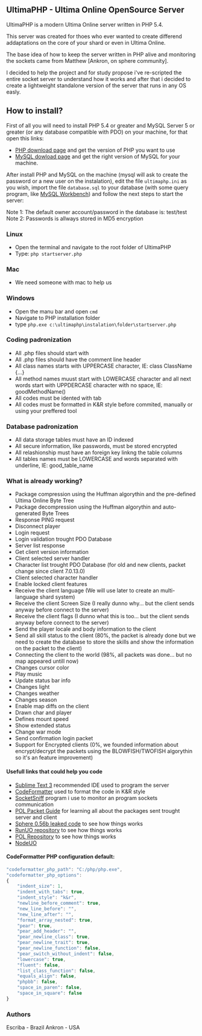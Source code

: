 ## UltimaPHP - Ultima Online OpenSource Server

UltimaPHP is a modern Ultima Online server written in PHP 5.4.

This server was created for thoes who ever wanted to create differend addaptations on the core of your shard or even in Ultima Online.

The base idea of how to keep the server written in PHP alive and monitoring the sockets came from Matthew [Ankron, on sphere community].

I decided to help the project and for study propose i've re-scripted the entire socket server to understand how it works and after that i decided to create a lightweight standalone version of the server that runs in any OS easly.

## How to install?

First of all you will need to install PHP 5.4 or greater and MySQL Server 5 or greater (or any database compatible with PDO) on your machine, for that open this links:

* [PHP download page](http://php.net/downloads.php) and get the version of PHP you want to use
* [MySQL dowload page](http://dev.mysql.com/downloads/mysql/) and get the right version of MySQL for your machine.

After install PHP and MySQL on the machine (mysql will ask to create the password or a new user on the instalation), edit the file ```ultimaphp.ini``` as you wish, import the file ```database.sql``` to your database (with some query program, like [MySQL Workbench](https://dev.mysql.com/downloads/workbench/)) and follow the next steps to start the server:

Note 1: The default owner account/password in the database is: test/test
Note 2: Passwords is allways stored in MD5 encryption

### Linux

 * Open the terminal and navigate to the root folder of UltimaPHP
 * Type: ```php startserver.php```

### Mac

 * We need someone with mac to help us

### Windows

 * Open the manu bar and open ```cmd```
 * Navigate to PHP installation folder
 * type ```php.exe c:\ultimaphp\instalation\folder\startserver.php```


### Coding padronization

 * All .php files should start with <?php and end with ?>
 * All .php files should have the comment line header
 * All class names starts with UPPERCASE character, IE: class ClassName {...}
 * All method names muust start with LOWERCASE character and all next words start with UPPDERCASE character with no space, IE: goodMethodName()
 * All codes must be idented with tab
 * All codes must be formatted in K&R style before commited, manually or using your preffered tool

### Database padronization

 * All data storage tables must have an ID indexed
 * All secure information, like passwords, must be stored encrypted
 * All relashionship must have an foreign key linkng the table columns
 * All tables names must be LOWERCASE and words separated with underline, IE: good_table_name

### What is already working?

 * Package compression using the Huffman algorythin and the pre-defined Ultima Online Byte Tree
 * Package decompression using the Huffman algorythin and auto-generated Byte Trees
 * Response PING request
 * Disconnect player
 * Login request
 * Login validation trought PDO Database
 * Server list response
 * Get client version information
 * Client selected server handler
 * Character list trought PDO Database (for old and new clients, packet change since client 7.0.13.0)
 * Client selected character handler
 * Enable locked client features
 * Receive the client language (We will use later to create an multi-language shard system)
 * Receive the client Screen Size (I really dunno why... but the client sends anyway before connect to the server)
 * Receive the client flags (I dunno what this is too... but the client sends anyway before connect to the server)
 * Send the player locale and body information to the client
 * Send all skill status to the client (80%, the packet is already done but we need to create the database to store the skills and show the information on the packet to the client)
 * Connecting the client to the world (98%, all packets was done... but no map appeared untill now)
 * Changes cursor color
 * Play music
 * Update status bar info
 * Changes light
 * Changes weather
 * Changes season
 * Enable map diffs on the client
 * Drawn char and player
 * Defines mount speed
 * Show extended status
 * Change war mode
 * Send confirmation login packet
 * Support for Encrypted clients (0%, we founded information about encrypt/decrypt the packets using the BLOWFISH/TWOFISH algorythin so it's an feature improvement)

#### Usefull links that could help you code
 * [Sublime Text 3](http://www.sublimetext.com/3) recommended IDE used to program the server
 * [CodeFormatter](https://github.com/akalongman/sublimetext-codeformatter) used to format the code in K&R style
 * [SocketSniff](http://nirsoft.net/utils/socket_sniffer.html) program i use to monitor an program sockets communication
 * [POL Packet Guide](http://docs.polserver.com/packets/index.php) for learning all about the packages sent trought server and client
 * [Sphere 0.56b leaked code](https:///github.com/necr0potenc3/Sphere) to see how things works
 * [RunUO repository](https://github.com/runuo/runuo) to see how things works
 * [POL Repository](https://github.com/polserver/polserver) to see how things works
 * [NodeUO](https://github.com/chjj/node-uo)

#### CodeFormatter PHP configuration default:
```js
"codeformatter_php_path": "C:/php/php.exe",
"codeformatter_php_options":
{
    "indent_size": 1,
    "indent_with_tabs": true,
    "indent_style": "k&r",
    "newline_before_comment": true,
    "new_line_before": "",
    "new_line_after": "",
    "format_array_nested": true,
    "pear": true,
    "pear_add_header": "",
    "pear_newline_class": true,
    "pear_newline_trait": true,
    "pear_newline_function": false,
    "pear_switch_without_indent": false,
    "lowercase": true,
    "fluent": false,
    "list_class_function": false,
    "equals_align": false,
    "phpbb": false,
    "space_in_paren": false,
    "space_in_square": false
}
```

### Authors
Escriba - Brazil
Ankron  - USA
